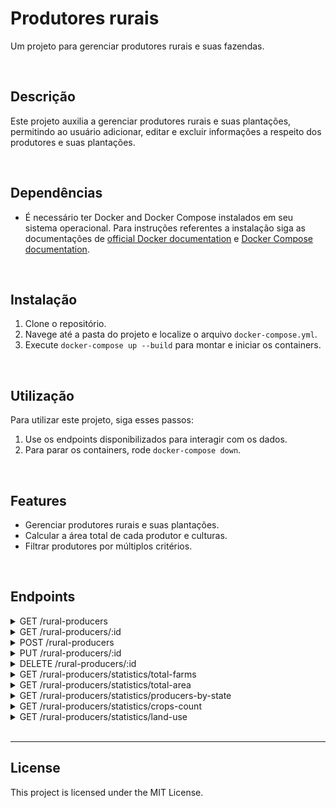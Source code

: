 # Produtores rurais

Um projeto para gerenciar produtores rurais e suas fazendas.

<br>

## Descrição

Este projeto auxilia a gerenciar produtores rurais e suas plantações, permitindo ao 
usuário adicionar, editar e excluir informações a respeito dos produtores e suas plantações.

<br>

## Dependências

- É necessário ter Docker and Docker Compose instalados em seu sistema operacional.
  Para instruções referentes a instalação siga as documentações de [official Docker documentation](https://docs.docker.com/engine/install/) e [Docker Compose documentation](https://docs.docker.com/compose/install/).

<br>

## Instalação

1. Clone o repositório.
2. Navege até a pasta do projeto e localize o arquivo `docker-compose.yml`.
3. Execute `docker-compose up --build` para montar e iniciar os containers.

<br>

## Utilização

Para utilizar este projeto, siga esses passos:

1. Use os endpoints disponibilizados para interagir com os dados.
2. Para parar os containers, rode `docker-compose down`.

<br>

## Features

- Gerenciar produtores rurais e suas plantações.
- Calcular a área total de cada produtor e culturas.
- Filtrar produtores por múltiplos critérios.

<br>

## Endpoints

<details>
<summary>GET /rural-producers</summary>

Descrição: Busca uma lista de todos os produtores.

Example request:

`GET /rural-producers`

Example response:

`200 OK`

```json
[
	{
		"id": 1,
		"producerName": "John Doe",
		"farmName": "SmallVille",
		"taxId": "08701375000190",
		"taxIdType": "CNPJ",
		"city": "Belo Horizonte",
		"state": "Minas Gerais",
		"totalArea": 200,
		"arableArea": 150,
		"vegetationArea": 50,
		"createdAt": "2023-06-20T04:51:21.719Z",
		"updatedAt": "2023-06-20T04:51:21.719Z",
		"crops": [
			{
				"id": 1,
				"producerId": 1,
				"cropName": "Milho",
				"area": 75,
				"createdAt": "2023-06-20T04:51:21.719Z",
				"updatedAt": "2023-06-20T04:51:21.719Z"
			},
			{
				"id": 2,
				"producerId": 1,
				"cropName": "Café",
				"area": 50,
				"createdAt": "2023-06-20T04:51:21.719Z",
				"updatedAt": "2023-06-20T04:51:21.719Z"
			}
		]
	},
	{
		"id": 2,
		"producerName": "Jane Smith",
		"farmName": "BigVille",
		"taxId": "06516498032",
		"taxIdType": "CPF",
		"city": "São Paulo",
		"state": "São Paulo",
		"totalArea": 300,
		"arableArea": 200,
		"vegetationArea": 100,
		"createdAt": "2023-06-20T04:51:21.719Z",
		"updatedAt": "2023-06-20T04:51:21.719Z",
		"crops": [
			{
				"id": 3,
				"producerId": 2,
				"cropName": "Soja",
				"area": 120,
				"createdAt": "2023-06-20T04:51:21.719Z",
				"updatedAt": "2023-06-20T04:51:21.719Z"
			},
			{
				"id": 4,
				"producerId": 2,
				"cropName": "Algodão",
				"area": 80,
				"createdAt": "2023-06-20T04:51:21.719Z",
				"updatedAt": "2023-06-20T04:51:21.719Z"
			}
		]
	}
]
```
</details>

<details>
<summary>GET /rural-producers/:id</summary>

Descrição: Busca produtor pelo id.

Example request:

`GET /rural-producers/1`

Example response:

`200 OK`

```json
{
	"id": 1,
	"producerName": "John Doe",
	"farmName": "SmallVille",
	"taxId": "08701375000190",
	"taxIdType": "CNPJ",
	"city": "Belo Horizonte",
	"state": "Minas Gerais",
	"totalArea": 200,
	"arableArea": 150,
	"vegetationArea": 50,
	"createdAt": "2023-06-20T04:51:21.719Z",
	"updatedAt": "2023-06-20T04:51:21.719Z",
	"crops": [
		{
			"id": 1,
			"producerId": 1,
			"cropName": "Milho",
			"area": 75,
			"createdAt": "2023-06-20T04:51:21.719Z",
			"updatedAt": "2023-06-20T04:51:21.719Z"
		},
		{
			"id": 2,
			"producerId": 1,
			"cropName": "Café",
			"area": 50,
			"createdAt": "2023-06-20T04:51:21.719Z",
			"updatedAt": "2023-06-20T04:51:21.719Z"
		}
	]
}
```
</details>

<details>
<summary>POST /rural-producers</summary>

Descrição: Cria um novo produtor.

Example request:

`POST /rural-producers`

```json
{
		"producerName": "testing producer",
		"farmName": "testing farm",
		"taxId": "20690498000179",
		"city": "São Paulo",
		"state": "São Paulo",
		"totalArea": 100,
		"arableArea": 90.1,
		"vegetationArea": 9,
		"cropsPlanted": 25,
		"crops": [
			{
				"cropName": "Soja",
				"area": 10
    	},
    	{
				"cropName": "Café",
				"area": 15
    	}
		]
}
```

Example response:

`201 Created`

```json
{
	"id": 35,
	"producerName": "testing producer",
	"farmName": "testing farm",
	"taxId": "20690498000179",
	"taxIdType": "CNPJ",
	"city": "São Paulo",
	"state": "São Paulo",
	"totalArea": 100,
	"arableArea": 90.1,
	"vegetationArea": 9,
	"createdAt": "2023-06-20T04:55:32.015Z",
	"updatedAt": "2023-06-20T04:55:32.015Z",
	"crops": [
		{
			"id": 36,
			"producerId": 35,
			"cropName": "Soja",
			"area": 10,
			"createdAt": "2023-06-20T04:55:32.028Z",
			"updatedAt": "2023-06-20T04:55:32.028Z"
		},
		{
			"id": 37,
			"producerId": 35,
			"cropName": "Café",
			"area": 15,
			"createdAt": "2023-06-20T04:55:32.028Z",
			"updatedAt": "2023-06-20T04:55:32.028Z"
		}
	]
}
```
</details>

<details>
<summary>PUT /rural-producers/:id</summary>

Descrição: Edita dados do produtor.

Example request:

`PUT /rural-producers/1`

```json
{
  "producerName": "testing producer",
  "farmName": "testing farm",
  "taxId": "20690498000179",
  "city": "São Paulo",
  "state": "São Paulo",
  "totalArea": 100,
  "arableArea": 90,
  "vegetationArea": 9
}
```

Example response:

`200 OK`

```json
{
	"message": "Produtor rural atualizado com sucesso!",
	"updatedRuralProducer": {
		"id": 35,
		"producerName": "testing producer",
		"farmName": "testing farm",
		"taxId": "20690498000179",
		"taxIdType": "CNPJ",
		"city": "São Paulo",
		"state": "São Paulo",
		"totalArea": 100,
		"arableArea": 90.1,
		"vegetationArea": 9,
		"createdAt": "2023-06-20T04:55:32.015Z",
		"updatedAt": "2023-06-20T04:55:32.015Z",
		"crops": [
			{
				"id": 36,
				"producerId": 35,
				"cropName": "Soja",
				"area": 10,
				"createdAt": "2023-06-20T04:55:32.028Z",
				"updatedAt": "2023-06-20T04:55:32.028Z"
			},
			{
				"id": 37,
				"producerId": 35,
				"cropName": "Café",
				"area": 15,
				"createdAt": "2023-06-20T04:55:32.028Z",
				"updatedAt": "2023-06-20T04:55:32.028Z"
			}
		]
	}
}
```
</details>

<details>
<summary>DELETE /rural-producers/:id</summary>

Descrição: Deleta dados do produtor.

Example request:

`DELETE /rural-producers/1`

Example response:

`200 OK`

```json
{
	"message": "Produtor rural deletado com sucesso."
}
```
</details>

<details>
<summary>GET /rural-producers/statistics/total-farms</summary>

Descrição: Retorna o total de fazendas.

Example request:

`GET /rural-producers/statistics/total-farms`

Example response:

`200 OK`

```json
{
	"totalFarms": 2
}
```
</details>

<details>
<summary>GET /rural-producers/statistics/total-area</summary>

Descrição: Retorna a soma da área total em hectares de todas as fazendas.

Example request:

`GET /rural-producers/statistics/total-area`

Example response:

`200 OK`

```json
{
	"totalArea": 200
}
```
</details>

<details>
<summary>GET /rural-producers/statistics/producers-by-state</summary>

Descrição: Retorna a quantidade de produtores por estado.

Example request:

`GET /rural-producers/statistics/producers-by-state`

Example response:

`200 OK`

```json
{
	"producersByState": [
		{
			"state": "São Paulo",
			"count": "1"
		},
		{
			"state": "Minas Gerais",
			"count": "1"
		}
	]
}
```
</details>

<details>
<summary>GET /rural-producers/statistics/crops-count</summary>

Descrição: Retorna a quantidade de plantações para cada tipo de cultura.

Example request:

`GET /rural-producers/statistics/crops-count`

Example response:

`200 OK`

```json
{
	"cropsCount": [
		{
			"cropName": "Café",
			"count": "2"
		},
		{
			"cropName": "Soja",
			"count": "2"
		},
		{
			"cropName": "Algodão",
			"count": "1"
		},
		{
			"cropName": "Milho",
			"count": "1"
		}
	]
}
```
</details>

<details>
<summary>GET /rural-producers/statistics/land-use</summary>

Descrição: Retorna a soma do total de terra agricultável e de área de vegetação.

Example request:

`GET /rural-producers/statistics/land-use`

Example response:

`200 OK`

```json
{
	"arableArea": 440,
	"vegetationArea": 159
}
```
</details>

<br>

---

## License

This project is licensed under the MIT License.
